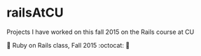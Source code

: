# railsAtCU
Projects I have worked on this fall 2015 on the Rails course at CU

:love_letter: Ruby on Rails class, Fall 2015 :octocat: :steam_locomotive:
